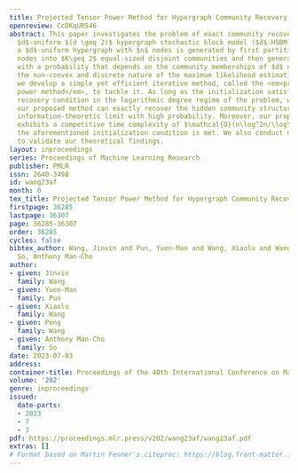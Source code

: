 ```yaml
---
title: Projected Tensor Power Method for Hypergraph Community Recovery
openreview: CcDKqUR546
abstract: This paper investigates the problem of exact community recovery in the symmetric
  $d$-uniform $(d \geq 2)$ hypergraph stochastic block model ($d$-HSBM). In this model,
  a $d$-uniform hypergraph with $n$ nodes is generated by first partitioning the $n$
  nodes into $K\geq 2$ equal-sized disjoint communities and then generating hyperedges
  with a probability that depends on the community memberships of $d$ nodes. Despite
  the non-convex and discrete nature of the maximum likelihood estimation problem,
  we develop a simple yet efficient iterative method, called the <em>projected tensor
  power method</em>, to tackle it. As long as the initialization satisfies a partial
  recovery condition in the logarithmic degree regime of the problem, we show that
  our proposed method can exactly recover the hidden community structure down to the
  information-theoretic limit with high probability. Moreover, our proposed method
  exhibits a competitive time complexity of $\mathcal{O}(n\log^2n/\log\log n)$ when
  the aforementioned initialization condition is met. We also conduct numerical experiments
  to validate our theoretical findings.
layout: inproceedings
series: Proceedings of Machine Learning Research
publisher: PMLR
issn: 2640-3498
id: wang23af
month: 0
tex_title: Projected Tensor Power Method for Hypergraph Community Recovery
firstpage: 36285
lastpage: 36307
page: 36285-36307
order: 36285
cycles: false
bibtex_author: Wang, Jinxin and Pun, Yuen-Man and Wang, Xiaolu and Wang, Peng and
  So, Anthony Man-Cho
author:
- given: Jinxin
  family: Wang
- given: Yuen-Man
  family: Pun
- given: Xiaolu
  family: Wang
- given: Peng
  family: Wang
- given: Anthony Man-Cho
  family: So
date: 2023-07-03
address: 
container-title: Proceedings of the 40th International Conference on Machine Learning
volume: '202'
genre: inproceedings
issued:
  date-parts:
  - 2023
  - 7
  - 3
pdf: https://proceedings.mlr.press/v202/wang23af/wang23af.pdf
extras: []
# Format based on Martin Fenner's citeproc: https://blog.front-matter.io/posts/citeproc-yaml-for-bibliographies/
---
```


